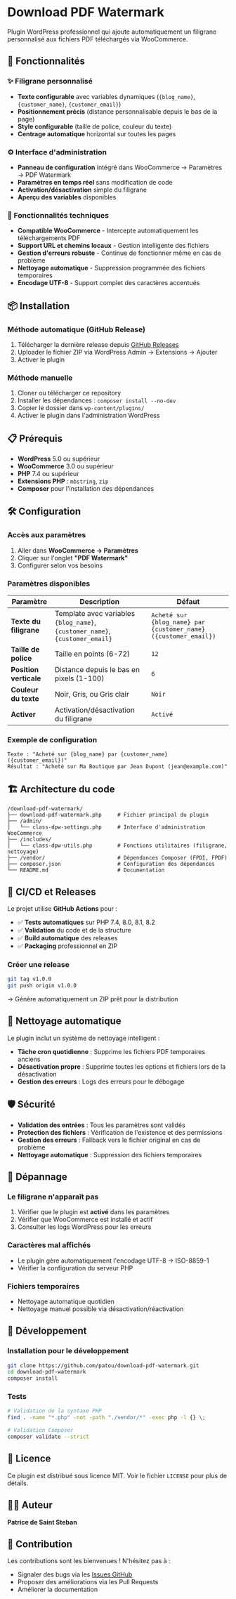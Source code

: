 # Download PDF Watermark

Plugin WordPress professionnel qui ajoute automatiquement un filigrane personnalisé aux fichiers PDF téléchargés via WooCommerce.

## 🚀 Fonctionnalités

### ✨ Filigrane personnalisé
- **Texte configurable** avec variables dynamiques (`{blog_name}`, `{customer_name}`, `{customer_email}`)
- **Positionnement précis** (distance personnalisable depuis le bas de la page)
- **Style configurable** (taille de police, couleur du texte)
- **Centrage automatique** horizontal sur toutes les pages

### ⚙️ Interface d'administration
- **Panneau de configuration** intégré dans WooCommerce → Paramètres → PDF Watermark
- **Paramètres en temps réel** sans modification de code
- **Activation/désactivation** simple du filigrane
- **Aperçu des variables** disponibles

### 🔧 Fonctionnalités techniques
- **Compatible WooCommerce** - Intercepte automatiquement les téléchargements PDF
- **Support URL et chemins locaux** - Gestion intelligente des fichiers
- **Gestion d'erreurs robuste** - Continue de fonctionner même en cas de problème
- **Nettoyage automatique** - Suppression programmée des fichiers temporaires
- **Encodage UTF-8** - Support complet des caractères accentués

## 📦 Installation

### Méthode automatique (GitHub Release)
1. Télécharger la dernière release depuis [GitHub Releases](https://github.com/patou/download-pdf-watermark/releases)
2. Uploader le fichier ZIP via WordPress Admin → Extensions → Ajouter
3. Activer le plugin

### Méthode manuelle
1. Cloner ou télécharger ce repository
2. Installer les dépendances : `composer install --no-dev`
3. Copier le dossier dans `wp-content/plugins/`
4. Activer le plugin dans l'administration WordPress

## 📋 Prérequis

- **WordPress** 5.0 ou supérieur
- **WooCommerce** 3.0 ou supérieur
- **PHP** 7.4 ou supérieur
- **Extensions PHP** : `mbstring`, `zip`
- **Composer** pour l'installation des dépendances

## 🛠️ Configuration

### Accès aux paramètres
1. Aller dans **WooCommerce → Paramètres**
2. Cliquer sur l'onglet **"PDF Watermark"**
3. Configurer selon vos besoins

### Paramètres disponibles

| Paramètre | Description | Défaut |
|-----------|-------------|---------|
| **Texte du filigrane** | Template avec variables `{blog_name}`, `{customer_name}`, `{customer_email}` | `Acheté sur {blog_name} par {customer_name} ({customer_email})` |
| **Taille de police** | Taille en points (6-72) | `12` |
| **Position verticale** | Distance depuis le bas en pixels (1-100) | `6` |
| **Couleur du texte** | Noir, Gris, ou Gris clair | `Noir` |
| **Activer** | Activation/désactivation du filigrane | `Activé` |

### Exemple de configuration
```
Texte : "Acheté sur {blog_name} par {customer_name} ({customer_email})"
Résultat : "Acheté sur Ma Boutique par Jean Dupont (jean@example.com)"
```

## 🏗️ Architecture du code

```
/download-pdf-watermark/
├── download-pdf-watermark.php     # Fichier principal du plugin
├── /admin/
│   └── class-dpw-settings.php     # Interface d'administration WooCommerce
├── /includes/
│   └── class-dpw-utils.php        # Fonctions utilitaires (filigrane, nettoyage)
├── /vendor/                       # Dépendances Composer (FPDI, FPDF)
├── composer.json                  # Configuration des dépendances
└── README.md                      # Documentation
```

## 🔄 CI/CD et Releases

Le projet utilise **GitHub Actions** pour :
- ✅ **Tests automatiques** sur PHP 7.4, 8.0, 8.1, 8.2
- ✅ **Validation** du code et de la structure
- ✅ **Build automatique** des releases
- ✅ **Packaging** professionnel en ZIP

### Créer une release
```bash
git tag v1.0.0
git push origin v1.0.0
```
→ Génère automatiquement un ZIP prêt pour la distribution

## 🧹 Nettoyage automatique

Le plugin inclut un système de nettoyage intelligent :
- **Tâche cron quotidienne** : Supprime les fichiers PDF temporaires anciens
- **Désactivation propre** : Supprime toutes les options et fichiers lors de la désactivation
- **Gestion des erreurs** : Logs des erreurs pour le débogage

## 🛡️ Sécurité

- **Validation des entrées** : Tous les paramètres sont validés
- **Protection des fichiers** : Vérification de l'existence et des permissions
- **Gestion des erreurs** : Fallback vers le fichier original en cas de problème
- **Nettoyage automatique** : Suppression des fichiers temporaires

## 🐛 Dépannage

### Le filigrane n'apparaît pas
1. Vérifier que le plugin est **activé** dans les paramètres
2. Vérifier que WooCommerce est installé et actif
3. Consulter les logs WordPress pour les erreurs

### Caractères mal affichés
- Le plugin gère automatiquement l'encodage UTF-8 → ISO-8859-1
- Vérifier la configuration du serveur PHP

### Fichiers temporaires
- Nettoyage automatique quotidien
- Nettoyage manuel possible via désactivation/réactivation

## 📝 Développement

### Installation pour le développement
```bash
git clone https://github.com/patou/download-pdf-watermark.git
cd download-pdf-watermark
composer install
```

### Tests
```bash
# Validation de la syntaxe PHP
find . -name "*.php" -not -path "./vendor/*" -exec php -l {} \;

# Validation Composer
composer validate --strict
```

## 📄 Licence

Ce plugin est distribué sous licence MIT. Voir le fichier `LICENSE` pour plus de détails.

## 👨‍💻 Auteur

**Patrice de Saint Steban**

## 🤝 Contribution

Les contributions sont les bienvenues ! N'hésitez pas à :
- Signaler des bugs via les [Issues GitHub](https://github.com/patou/download-pdf-watermark/issues)
- Proposer des améliorations via les Pull Requests
- Améliorer la documentation
